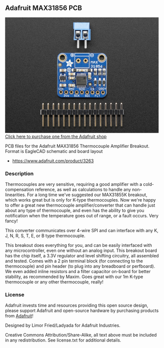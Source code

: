 ## Adafruit MAX31856 PCB

<a href="http://www.adafruit.com/products/3263"><img src="assets/image.jpg?raw=true" width="500px"><br/>
Click here to purchase one from the Adafruit shop</a>

PCB files for the Adafruit MAX31856 Thermocouple Amplifier Breakout. Format is EagleCAD schematic and board layout
* https://www.adafruit.com/product/3263

### Description

Thermocouples are very sensitive, requiring a good amplifier with a cold-compensation reference, as well as calculations to handle any non-linearities. For a long time we've suggested our MAX31855K breakout, which works great but is only for K-type thermocouples. Now we're happy to offer a great new thermocouple amplifier/converter that can handle just about any type of thermocouple, and even has the ability to give you notification when the temperature goes out of range, or a fault occurs. Very fancy!

This converter communicates over 4-wire SPI and can interface with any K, J, N, R, S, T, E, or B type thermocouple.

This breakout does everything for you, and can be easily interfaced with any microcontroller, even one without an analog input. This breakout board has the chip itself, a 3.3V regulator and level shifting circuitry, all assembled and tested. Comes with a 2 pin terminal block (for connecting to the thermocouple) and pin header (to plug into any breadboard or perfboard). We even added inline resistors and a filter capacitor on-board for better stability, as recommended by Maxim. Goes great with our 1m K-type thermocouple or any other thermocouple, really!

### License

Adafruit invests time and resources providing this open source design, please support Adafruit and open-source hardware by purchasing products from [Adafruit](https://www.adafruit.com)!

Designed by Limor Fried/Ladyada for Adafruit Industries.

Creative Commons Attribution/Share-Alike, all text above must be included in any redistribution. See license.txt for additional details.
